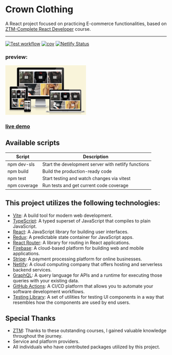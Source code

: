 # Crown Clothing

A React project focused on practicing E-commerce functionalities, based on [ZTM-Complete React Developer](https://zerotomastery.io/courses/learn-react/) course.

---

[![Test workflow](https://github.com/seanjiangsh/ztm-crwn-clothing-v2/actions/workflows/test.yml/badge.svg)](https://github.com/seanjiangsh/ztm-crwn-clothing-v2/actions/workflows/test.yml)
[![cov](https://seanjiangsh.github.io/ztm-crwn-clothing-v2/badges/coverage.svg)](https://github.com/seanjiangsh/ztm-crwn-clothing-v2/actions)
[![Netlify Status](https://api.netlify.com/api/v1/badges/ad156783-6720-458c-8809-c47183cb90fe/deploy-status)](https://app.netlify.com/sites/sean-jiang-ztm-crwn-clothing-v2/deploys)

### preview:

 <img src="assets/preview-cover.png" alt="preview cover" width="50%"/>

### [live demo](https://sean-jiang-ztm-crwn-clothing-v2.netlify.app/)

## Available scripts

| Script       | Description                                         |
| ------------ | --------------------------------------------------- |
| npm dev-sls  | Start the development server with netlify functions |
| npm build    | Build the production-ready code                     |
| npm test     | Start testing and watch changes via vitest          |
| npm coverage | Run tests and get current code coverage             |

## This project utilizes the following technologies:

- [Vite](https://vitejs.dev/): A build tool for modern web development.
- [TypeScript](https://www.typescriptlang.org/): A typed superset of JavaScript that compiles to plain JavaScript.
- [React](https://react.dev/): A JavaScript library for building user interfaces.
- [Redux](https://redux.js.org/): A predictable state container for JavaScript apps.
- [React Router](https://reactrouter.com/): A library for routing in React applications.
- [Firebase](https://firebase.google.com/): A cloud-based platform for building web and mobile applications.
- [Stripe](https://stripe.com/): A payment processing platform for online businesses.
- [Netlify](https://www.netlify.com/): A cloud computing company that offers hosting and serverless backend services.
- [GraphQL](https://graphql.org/): A query language for APIs and a runtime for executing those queries with your existing data.
- [GitHub Actions](https://github.com/features/actions): A CI/CD platform that allows you to automate your software development workflows.
- [Testing Library](https://testing-library.com/): A set of utilities for testing UI components in a way that resembles how the components are used by end users.

## Special Thanks

- [ZTM](https://zerotomastery.io/): Thanks to these outstanding courses, I gained valuable knowledge throughout the journey.
- Service and platform providers.
- All individuals who have contributed packages utilized by this project.
